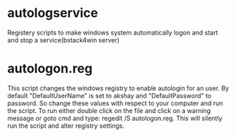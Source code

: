 autologservice
==============

Registery scripts to make windows system automatically logon and start and stop a service(bstack4win server)

# autologon.reg

This script changes the windows registry to enable autologin for an user. By default "DefaultUserName" is set to
akshay and "DefaultPassword" to password. So change these values with respect to your computer and run the
script. To run either double click on the file and click on a warning message or goto cmd and type:
regedit /S autologon.reg. This will silently run the script and alter registry settings.

